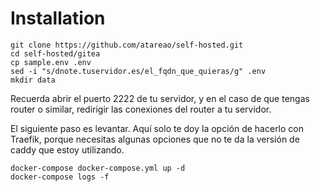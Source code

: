 # Installation

```
git clone https://github.com/atareao/self-hosted.git
cd self-hosted/gitea
cp sample.env .env
sed -i "s/dnote.tuservidor.es/el_fqdn_que_quieras/g" .env
mkdir data
```

Recuerda abrir el puerto 2222 de tu servidor, y en el caso de que tengas router o similar, redirigir las conexiones del router a tu servidor.

El siguiente paso es levantar. Aquí solo te doy la opción de hacerlo con Traefik, porque necesitas algunas opciones que no te da la versión de caddy que estoy utilizando.

```
docker-compose docker-compose.yml up -d
docker-compose logs -f
```
